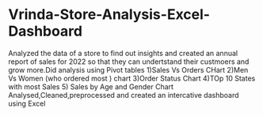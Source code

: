 # Vrinda-Store-Analysis-Excel-Dashboard
Analyzed the data of a store to find out insights and created an annual report of sales for 2022 so that they can undertstand their custmoers and grow more.Did analysis using Pivot tables
1)Sales Vs Orders CHart
2)Men Vs Women (who ordered most ) chart
3)Order Status Chart 
4)TOp 10 States with most Sales
5) Sales by Age and Gender Chart 
Analysed,Cleaned,preprocessed and created an intercative dashboard using Excel
